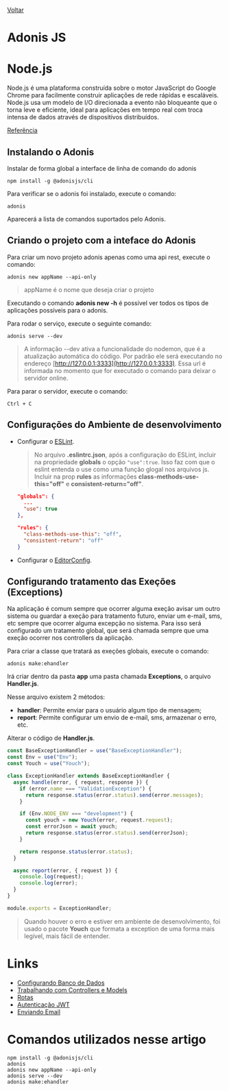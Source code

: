 [Voltar](/Readme.md)

# Adonis JS

# Node.js

Node.js é uma plataforma construída sobre o motor JavaScript do Google Chrome para facilmente construir aplicações de rede rápidas e escaláveis. Node.js usa um modelo de I/O direcionada a evento não bloqueante que o torna leve e eficiente, ideal para aplicações em tempo real com troca intensa de dados através de dispositivos distribuídos.

[Referência](http://nodebr.com/o-que-e-node-js/)

## Instalando o Adonis

Instalar de forma global a interface de linha de comando do adonis

```
npm install -g @adonisjs/cli
```

Para verificar se o adonis foi instalado, execute o comando:

```
adonis
```

Aparecerá a lista de comandos suportados pelo Adonis.

## Criando o projeto com a inteface do Adonis

Para criar um novo projeto adonis apenas como uma api rest, execute o comando:

```
adonis new appName --api-only
```

> appName é o nome que deseja criar o projeto

Executando o comando **adonis new -h** é possível ver todos os tipos de aplicações possíveis para o adonis.

Para rodar o serviço, execute o seguinte comando:

```
adonis serve --dev
```

> A informação --dev ativa a funcionalidade do nodemon, que é a atualização automática do código. Por padrão ele será executando no endereço [http://127.0.0.1:3333](http://127.0.0.1:3333). Essa url é informada no momento que for executado o comando para deixar o servidor online.

Para parar o servidor, execute o comando:

```
Ctrl + C
```

## Configurações do Ambiente de desenvolvimento

- Configurar o [ESLint](/src/ESLint/index.md).

  > No arquivo **.eslintrc.json**, após a configuração do ESLint, incluir na propriedade **globals** o opção `"use":true`. Isso faz com que o eslint entenda o use como uma função glogal nos arquivos js. Incluir na prop **rules** as informações **class-methods-use-this="off"** e **consistent-return="off"**.

  ```json
  "globals": {
    ...
    "use": true
  },

  "rules": {
    "class-methods-use-this": "off",
    "consistent-return": "off"
  }
  ```

- Configurar o [EditorConfig](/src/EditorConfig.md).

## Configurando tratamento das Exeções (Exceptions)

Na aplicação é comum sempre que ocorrer alguma exeção avisar um outro sistema ou guardar a exeção para tratamento futuro, enviar um e-mail, sms, etc sempre que ocorrer alguma excepção no sistema. Para isso será configurado um tratamento global, que será chamada sempre que uma exeção ocorrer nos controllers da aplicação.

Para criar a classe que tratará as exeções globais, execute o comando:

```
adonis make:ehandler
```

Irá criar dentro da pasta **app** uma pasta chamada **Exceptions**, o arquivo **Handler.js**.

Nesse arquivo existem 2 métodos:

- **handler**: Permite enviar para o usuário algum tipo de mensagem;
- **report**: Permite configurar um envio de e-mail, sms, armazenar o erro, etc.

Alterar o código de **Handler.js**.

```js
const BaseExceptionHandler = use("BaseExceptionHandler");
const Env = use("Env");
const Youch = use("Youch");

class ExceptionHandler extends BaseExceptionHandler {
  async handle(error, { request, response }) {
    if (error.name === "ValidationException") {
      return response.status(error.status).send(error.messages);
    }

    if (Env.NODE_ENV === "development") {
      const youch = new Youch(error, request.request);
      const errorJson = await youch;
      return response.status(error.status).send(errorJson);
    }

    return response.status(error.status);
  }

  async report(error, { request }) {
    console.log(request);
    console.log(error);
  }
}

module.exports = ExceptionHandler;
```

> Quando houver o erro e estiver em ambiente de desenvolvimento, foi usado o pacote **Youch** que formata a exception de uma forma mais legível, mais fácil de entender.

# Links

- [Configurando Banco de Dados](/src/adonis/database.md)
- [Trabalhando com Controllers e Models](/src/adonis/controllersModels.md)
- [Rotas](/src/adonis/routes.md)
- [Autenticação JWT](/src/adonis/jwt.md)
- [Enviando Email](/src/adonis/email)

# Comandos utilizados nesse artigo

```
npm install -g @adonisjs/cli
adonis
adonis new appName --api-only
adonis serve --dev
adonis make:ehandler
```
